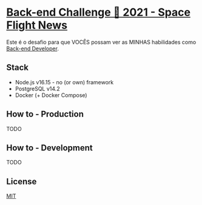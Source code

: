 
# [Back-end Challenge 🏅 2021 - Space Flight News](https://lab.coodesh.com/public-challenges/back-end-challenge-2021)

Este é o desafio para que VOCÊS possam ver as MINHAS habilidades como [Back-end Developer](https://lab.coodesh.com/public-challenges/back-end-challenge-2021).

## Stack

* Node.js v16.15 - no (or own) framework
* PostgreSQL v14.2
* Docker (+ Docker Compose)

## How to - Production

TODO

## How to - Development

TODO

## License

[MIT](LICENSE)
